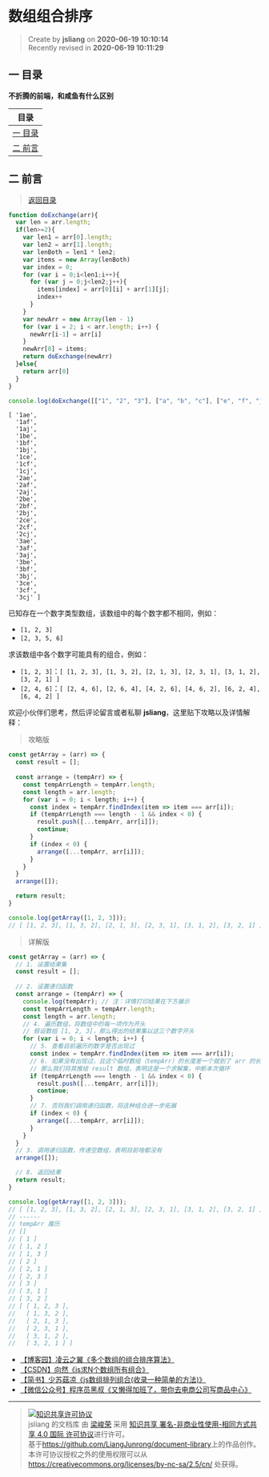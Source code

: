 数组组合排序
===

> Create by **jsliang** on **2020-06-19 10:10:14**  
> Recently revised in **2020-06-19 10:11:29**  

## <a name="chapter-one" id="chapter-one"></a>一 目录

**不折腾的前端，和咸鱼有什么区别**

| 目录 |
| --- |
| [一 目录](#chapter-one) |
| <a name="catalog-chapter-two" id="catalog-chapter-two"></a>[二 前言](#chapter-two) |

## <a name="chapter-two" id="chapter-two"></a>二 前言

> [返回目录](#chapter-one)

```js
function doExchange(arr){
  var len = arr.length;
  if(len>=2){
    var len1 = arr[0].length;
    var len2 = arr[1].length;
    var lenBoth = len1 * len2;
    var items = new Array(lenBoth)
    var index = 0;
    for (var i = 0;i<len1;i++){
      for (var j = 0;j<len2;j++){
        items[index] = arr[0][i] + arr[1][j];
        index++
      }
    }
    var newArr = new Array(len - 1)
    for (var i = 2; i < arr.length; i++) {
      newArr[i-1] = arr[i]
    }
    newArr[0] = items;
    return doExchange(newArr)
  }else{
    return arr[0]
  }
}

console.log(doExchange([["1", "2", "3"], ["a", "b", "c"], ["e", "f", "j"]]));
```

```
[ '1ae',
  '1af',
  '1aj',
  '1be',
  '1bf',
  '1bj',
  '1ce',
  '1cf',
  '1cj',
  '2ae',
  '2af',
  '2aj',
  '2be',
  '2bf',
  '2bj',
  '2ce',
  '2cf',
  '2cj',
  '3ae',
  '3af',
  '3aj',
  '3be',
  '3bf',
  '3bj',
  '3ce',
  '3cf',
  '3cj' ]
```

已知存在一个数字类型数组，该数组中的每个数字都不相同，例如：

* `[1, 2, 3]`
* `[2, 3, 5, 6]`

求该数组中各个数字可能具有的组合，例如：

* `[1, 2, 3]`：`[ [1, 2, 3], [1, 3, 2], [2, 1, 3], [2, 3, 1], [3, 1, 2], [3, 2, 1] ]`
* `[2, 4, 6]`：`[ [2, 4, 6], [2, 6, 4], [4, 2, 6], [4, 6, 2], [6, 2, 4], [6, 4, 2] ]`

欢迎小伙伴们思考，然后评论留言或者私聊 **jsliang**，这里贴下攻略以及详情解释：

> 攻略版

```js
const getArray = (arr) => {
  const result = [];
  
  const arrange = (tempArr) => {
    const tempArrLength = tempArr.length;
    const length = arr.length;
    for (var i = 0; i < length; i++) {
      const index = tempArr.findIndex(item => item === arr[i]);
      if (tempArrLength === length - 1 && index < 0) {
        result.push([...tempArr, arr[i]]);
        continue;
      }
      if (index < 0) {
        arrange([...tempArr, arr[i]]);
      }
    }
  }
  arrange([]);

  return result;
}

console.log(getArray([1, 2, 3]));
// [ [1, 2, 3], [1, 3, 2], [2, 1, 3], [2, 3, 1], [3, 1, 2], [3, 2, 1] ]
```

> 详解版

```js
const getArray = (arr) => {
  // 1. 设置结果集
  const result = [];
  
  // 2. 设置递归函数
  const arrange = (tempArr) => {
    console.log(tempArr); // 注：详情打印结果在下方展示
    const tempArrLength = tempArr.length;
    const length = arr.length;
    // 4. 遍历数组，将数组中的每一项作为开头
    // 假设数组 [1, 2, 3]，那么得出的结果集以这三个数字开头
    for (var i = 0; i < length; i++) {
      // 5. 查看目前遍历的数字是否出现过
      const index = tempArr.findIndex(item => item === arr[i]);
      // 6. 如果没有出现过，且这个临时数组（tempArr）的长度差一个就到了 arr 的长度
      // 那么我们将其推给 result 数组，表明这是一个求解集，中断本次循环
      if (tempArrLength === length - 1 && index < 0) {
        result.push([...tempArr, arr[i]]);
        continue;
      }
      // 7. 否则我们调用递归函数，将这种组合进一步拓展
      if (index < 0) {
        arrange([...tempArr, arr[i]]);
      }
    }
  }
  // 3. 调用递归函数，传递空数组，表明目前啥都没有
  arrange([]);

  // 8. 返回结果
  return result;
}

console.log(getArray([1, 2, 3]));
// [ [1, 2, 3], [1, 3, 2], [2, 1, 3], [2, 3, 1], [3, 1, 2], [3, 2, 1] ]
// ------
// tempArr 履历
// []
// [ 1 ]
// [ 1, 2 ]
// [ 1, 3 ]
// [ 2 ]
// [ 2, 1 ]
// [ 2, 3 ]
// [ 3 ]
// [ 3, 1 ]
// [ 3, 2 ]
// [ [ 1, 2, 3 ],
//   [ 1, 3, 2 ],
//   [ 2, 1, 3 ],
//   [ 2, 3, 1 ],
//   [ 3, 1, 2 ],
//   [ 3, 2, 1 ] ]
```

* [【博客园】凌云之翼《多个数组的组合排序算法》](https://www.cnblogs.com/liugang-vip/p/5985210.html)
* [【CSDN】向然《js求N个数组所有组合》](https://blog.csdn.net/baidu_32519511/article/details/82980032)
* [【简书】少苏菇凉《js数组排列组合(收录一种简单的方法)》](https://www.jianshu.com/p/b6e31d6139cc)
* [【微信公众号】程序员黑叔《又懒得加班了，带你去电商公司写商品中心》](https://mp.weixin.qq.com/s/vovEX2YoivRAf9ErgfI2qw)

---

> <a rel="license" href="http://creativecommons.org/licenses/by-nc-sa/4.0/"><img alt="知识共享许可协议" style="border-width:0" src="https://i.creativecommons.org/l/by-nc-sa/4.0/88x31.png" /></a><br /><span xmlns:dct="http://purl.org/dc/terms/" property="dct:title">jsliang 的文档库</span> 由 <a xmlns:cc="http://creativecommons.org/ns#" href="https://github.com/LiangJunrong/document-library" property="cc:attributionName" rel="cc:attributionURL">梁峻荣</a> 采用 <a rel="license" href="http://creativecommons.org/licenses/by-nc-sa/4.0/">知识共享 署名-非商业性使用-相同方式共享 4.0 国际 许可协议</a>进行许可。<br />基于<a xmlns:dct="http://purl.org/dc/terms/" href="https://github.com/LiangJunrong/document-library" rel="dct:source">https://github.com/LiangJunrong/document-library</a>上的作品创作。<br />本许可协议授权之外的使用权限可以从 <a xmlns:cc="http://creativecommons.org/ns#" href="https://creativecommons.org/licenses/by-nc-sa/2.5/cn/" rel="cc:morePermissions">https://creativecommons.org/licenses/by-nc-sa/2.5/cn/</a> 处获得。